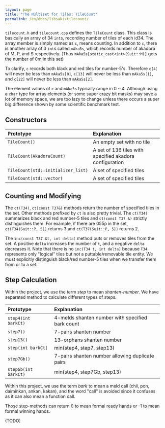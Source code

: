 ```yaml
---
layout: page
title: "The Multiset for Tiles: TileCount"
permalink: /en/docs/libsaki/tilecount/
---
```


`tilecount.h` and `tilecount.cpp` defines the `TileCount` class. 
This class is basically an array of 34 `int`s, recording number of tiles of each id34.
The array member is simply named as `c`, means counting. 
In addition to `c`, there is another array of 3 `int`s called `mAka5s`, which records number of akadora of M, P, and S respectively. (Thus `mAka5s[static_cast<int>(Suit::M)]` gets the number of 0m in this set)

To clarify, `c` records both black and red tiles for number-5's. Therefore `c[4]` will never be less than `mAka5s[0]`, `c[13]` will never be less than `mAka5s[1]`, and `c[22]` will never be less than `mAka5s[2]`.

The element values of `c` and `mAka5s` typically range in 0 ~ 4. Although using a `char` type for array elements (or some super crazy bit masks) may save a lot of memory space, we are too lazy to change unless there occurs a super big difference shown by some scientific benchmark test. 

## Constructors

| Prototype                          | Explanation                                             |
| :--------------------------------- | :------------------------------------------------------ |
| `TileCount()`                      | An empty set with no tile                               |
| `TileCount(AkadoraCount)`          | A set of 136 tiles with specified akadora configuration |
| `TileCount(std::initializer_list)` | A set of specified tiles                                |
| `TileCount(std::vector)`           | A set of specified tiles                                |

## Counting and Modifying

The `ct(T34)`, `ct(const T37&)` methods return the number of specified tiles in the set. 
Other methods prefixed by `ct` is also pretty trivial. 
The `ct(T34)` summarizes black and red number-5 tiles and `ct(const T37 &)` strictly
distinguishes them. 
For example, if there are 055p in the set, `ct(T34(Suit::P, 5))` returns 3
and `ct(T37(Suit::P, 5))` returns 2. 

The `inc(const T37 &t, int delta)` method puts or removes tiles from the set. 
A positive `delta` increases the number of `t`, and a negative `delta` decreases it. 
Note that there is no `inc(T34 t, int delta)` because `T34` represents only "logical"
tiles but not a puttable/removable tile entity. We must explicitly distinguish black/red
number-5 tiles when we transfer them from or to a set. 

## Step Calculation

Within the project, we use the term *step* to mean *shanten-number*. 
We have separated method to calculate different types of steps.

| Prototype            | Explanation |
| :------------------- | :---------- |
| `step4(int barkCt)`  | 4-melds shanten number with specified bark count |
| `step7()`            | 7-pairs shanten number |
| `step13()`           | 13-orphans shanten number |
| `step(int barkCt)`   | min(step4, step7, step13) |
| `step7Gb()`          | 7-pairs shanten number allowing duplicate pairs |
| `stepGb(int barkCt)` | min(step4, step7Gb, step13) |

Within this project, we use the term *bark* to mean a meld call (chii, pon, daiminkan, ankan, kakan), 
and the word "call" is avoided since it confuses as it can also mean a function call.  

Those step-methods can return 0 to mean formal ready hands or -1 to mean formal winning hands. 

(TODO)

